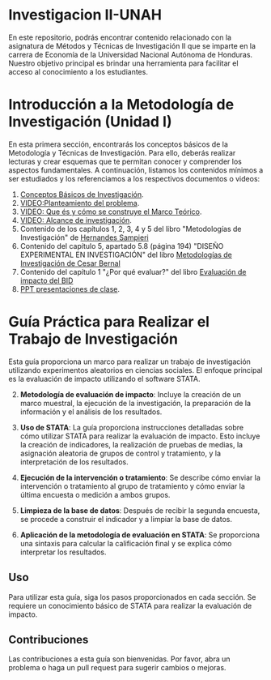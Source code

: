 # Investigacion II-UNAH
En este repositorio, podrás encontrar contenido relacionado con la asignatura de Métodos y Técnicas de Investigación II que se imparte en la carrera de Economía de la Universidad Nacional Autónoma de Honduras. Nuestro objetivo principal es brindar una herramienta para facilitar el acceso al conocimiento a los estudiantes.

# Introducción a la Metodología de Investigación (Unidad I)

En esta primera sección, encontrarás los conceptos básicos de la Metodología y Técnicas de Investigación. Para ello, deberás realizar lecturas y crear esquemas que te permitan conocer y comprender los aspectos fundamentales. A continuación, listamos los contenidos mínimos a ser estudiados y los referenciamos a los respectivos documentos o videos:


1. [Conceptos Básicos de Investigación](https://www.youtube.com/watch?v=s_By2mJKgMs).
2. [VIDEO:Planteamiento del problema](https://www.youtube.com/watch?v=eZIkkIiGK7g).
3. [VIDEO: Que és y cómo se construye el Marco Teórico](https://www.youtube.com/watch?v=d2lMlgT1O5w).
4. [VIDEO: Alcance de investigación](https://www.youtube.com/watch?v=a1n2LrRfX5o).
7. Contenido de los capítulos 1, 2, 3, 4 y 5 del libro "Metodologías de Investigación" de [Hernandes Sampieri](https://drive.google.com/drive/u/0/folders/1DkYwPzRW0gBJgHplR26ILGKdowWwszuj)
8. Contenido del capítulo 5, apartado 5.8 (página 194) "DISEÑO EXPERIMENTAL EN INVESTIGACIÓN" del libro [Metodologías de Investigación de Cesar Bernal](https://drive.google.com/drive/u/0/folders/1DkYwPzRW0gBJgHplR26ILGKdowWwszuj)
9. Contenido del capítulo 1 "¿Por qué evaluar?" del libro [Evaluación de impacto del BID](https://drive.google.com/drive/u/0/folders/1DkYwPzRW0gBJgHplR26ILGKdowWwszuj)
10. [PPT presentaciones de clase](https://drive.google.com/file/d/1kuzV3qLPsqbuN5ZodmxxaxF16lC8RcK7/view?usp=sharing).


# Guía Práctica para Realizar el Trabajo de Investigación
Esta guía proporciona un marco para realizar un trabajo de investigación utilizando experimentos aleatorios en ciencias sociales. El enfoque principal es la evaluación de impacto utilizando el software STATA.

2. **Metodología de evaluación de impacto**: Incluye la creación de un marco muestral, la ejecución de la investigación, la preparación de la información y el análisis de los resultados.

3. **Uso de STATA**: La guía proporciona instrucciones detalladas sobre cómo utilizar STATA para realizar la evaluación de impacto. Esto incluye la creación de indicadores, la realización de pruebas de medias, la asignación aleatoria de grupos de control y tratamiento, y la interpretación de los resultados.

4. **Ejecución de la intervención o tratamiento**: Se describe cómo enviar la intervención o tratamiento al grupo de tratamiento y cómo enviar la última encuesta o medición a ambos grupos.

5. **Limpieza de la base de datos**: Después de recibir la segunda encuesta, se procede a construir el indicador y a limpiar la base de datos.

6. **Aplicación de la metodología de evaluación en STATA**: Se proporciona una sintaxis para calcular la calificación final y se explica cómo interpretar los resultados.

## Uso

Para utilizar esta guía, siga los pasos proporcionados en cada sección. Se requiere un conocimiento básico de STATA para realizar la evaluación de impacto.

## Contribuciones

Las contribuciones a esta guía son bienvenidas. Por favor, abra un problema o haga un pull request para sugerir cambios o mejoras.
